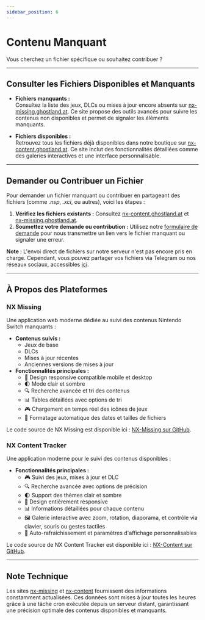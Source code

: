 ```yaml
---
sidebar_position: 6
---
```


# Contenu Manquant

Vous cherchez un fichier spécifique ou souhaitez contribuer ?  

---

## Consulter les Fichiers Disponibles et Manquants  

- **Fichiers manquants :**  
  Consultez la liste des jeux, DLCs ou mises à jour encore absents sur [nx-missing.ghostland.at](https://nx-missing.ghostland.at). Ce site propose des outils avancés pour suivre les contenus non disponibles et permet de signaler les éléments manquants.  

- **Fichiers disponibles :**  
  Retrouvez tous les fichiers déjà disponibles dans notre boutique sur [nx-content.ghostland.at](https://nx-content.ghostland.at). Ce site inclut des fonctionnalités détaillées comme des galeries interactives et une interface personnalisable.  

---

## Demander ou Contribuer un Fichier  

Pour demander un fichier manquant ou contribuer en partageant des fichiers (comme *.nsp*, *.xci*, ou autres), voici les étapes :  
1. **Vérifiez les fichiers existants :** Consultez [nx-content.ghostland.at](https://nx-content.ghostland.at) et [nx-missing.ghostland.at](https://nx-missing.ghostland.at).  
2. **Soumettez votre demande ou contribution :** Utilisez notre [formulaire de demande](https://forms.gle/oeExF7qWyDTjwSfe9) pour nous transmettre un lien vers le fichier manquant ou signaler une erreur.  

**Note :** L'envoi direct de fichiers sur notre serveur n'est pas encore pris en charge. Cependant, vous pouvez partager vos fichiers via Telegram ou nos réseaux sociaux, accessibles [ici](https://social.ghostland.at).  

---

## À Propos des Plateformes  

### NX Missing  

Une application web moderne dédiée au suivi des contenus Nintendo Switch manquants :  
- **Contenus suivis :**  
  - Jeux de base  
  - DLCs  
  - Mises à jour récentes  
  - Anciennes versions de mises à jour  
- **Fonctionnalités principales :**  
  - 📱 Design responsive compatible mobile et desktop  
  - 🌓 Mode clair et sombre  
  - 🔍 Recherche avancée et tri des contenus  
  - 📊 Tables détaillées avec options de tri  
  - 🎮 Chargement en temps réel des icônes de jeux  
  - 🔄 Formatage automatique des dates et tailles de fichiers  

Le code source de NX Missing est disponible ici : [NX-Missing sur GitHub](https://github.com/ghost-land/NX-Missing).  

### NX Content Tracker  

Une application moderne pour le suivi des contenus disponibles :  
- **Fonctionnalités principales :**  
  - 🎮 Suivi des jeux, mises à jour et DLC  
  - 🔍 Recherche avancée avec options de précision  
  - 🌓 Support des thèmes clair et sombre  
  - 📱 Design entièrement responsive  
  - 📊 Informations détaillées pour chaque contenu  
  - 🖼️ Galerie interactive avec zoom, rotation, diaporama, et contrôle via clavier, souris ou gestes tactiles  
  - 🔄 Auto-rafraîchissement et paramètres d'affichage personnalisables  

Le code source de NX Content Tracker est disponible ici : [NX-Content sur GitHub](https://github.com/ghost-land/NX-Content).  

---

## Note Technique  

Les sites [nx-missing](https://nx-missing.ghostland.at) et [nx-content](https://nx-content.ghostland.at) fournissent des informations constamment actualisées. Ces données sont mises à jour toutes les heures grâce à une tâche cron exécutée depuis un serveur distant, garantissant une précision optimale des contenus disponibles et manquants.
